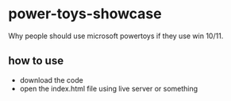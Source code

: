 # power-toys-showcase
Why people should use microsoft powertoys if they use win 10/11.

## how to use
- download the code
- open the index.html file using live server or something
